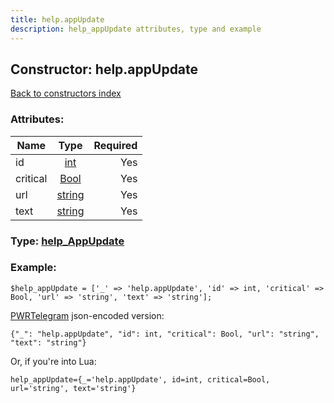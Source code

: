 ```yaml
---
title: help.appUpdate
description: help_appUpdate attributes, type and example
---
```

## Constructor: help.appUpdate  
[Back to constructors index](index.md)



### Attributes:

| Name     |    Type       | Required |
|----------|:-------------:|---------:|
|id|[int](../types/int.md) | Yes|
|critical|[Bool](../types/Bool.md) | Yes|
|url|[string](../types/string.md) | Yes|
|text|[string](../types/string.md) | Yes|



### Type: [help\_AppUpdate](../types/help_AppUpdate.md)


### Example:

```
$help_appUpdate = ['_' => 'help.appUpdate', 'id' => int, 'critical' => Bool, 'url' => 'string', 'text' => 'string'];
```  

[PWRTelegram](https://pwrtelegram.xyz) json-encoded version:

```
{"_": "help.appUpdate", "id": int, "critical": Bool, "url": "string", "text": "string"}
```


Or, if you're into Lua:  


```
help_appUpdate={_='help.appUpdate', id=int, critical=Bool, url='string', text='string'}

```


